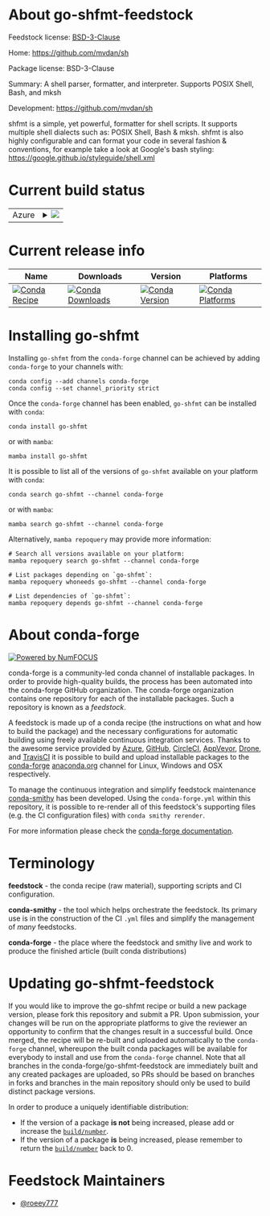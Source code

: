 About go-shfmt-feedstock
========================

Feedstock license: [BSD-3-Clause](https://github.com/conda-forge/go-shfmt-feedstock/blob/main/LICENSE.txt)

Home: https://github.com/mvdan/sh

Package license: BSD-3-Clause

Summary: A shell parser, formatter, and interpreter. Supports POSIX Shell, Bash, and mksh

Development: https://github.com/mvdan/sh

shfmt is a simple, yet powerful, formatter for shell scripts.
It supports multiple shell dialects such as: POSIX Shell, Bash & mksh.
shfmt is also highly configurable and can format your code in
several fashion & conventions, for example take a look at
Google's bash styling: https://google.github.io/styleguide/shell.xml


Current build status
====================


<table>
    
  <tr>
    <td>Azure</td>
    <td>
      <details>
        <summary>
          <a href="https://dev.azure.com/conda-forge/feedstock-builds/_build/latest?definitionId=9536&branchName=main">
            <img src="https://dev.azure.com/conda-forge/feedstock-builds/_apis/build/status/go-shfmt-feedstock?branchName=main">
          </a>
        </summary>
        <table>
          <thead><tr><th>Variant</th><th>Status</th></tr></thead>
          <tbody><tr>
              <td>linux_64</td>
              <td>
                <a href="https://dev.azure.com/conda-forge/feedstock-builds/_build/latest?definitionId=9536&branchName=main">
                  <img src="https://dev.azure.com/conda-forge/feedstock-builds/_apis/build/status/go-shfmt-feedstock?branchName=main&jobName=linux&configuration=linux%20linux_64_" alt="variant">
                </a>
              </td>
            </tr><tr>
              <td>osx_64</td>
              <td>
                <a href="https://dev.azure.com/conda-forge/feedstock-builds/_build/latest?definitionId=9536&branchName=main">
                  <img src="https://dev.azure.com/conda-forge/feedstock-builds/_apis/build/status/go-shfmt-feedstock?branchName=main&jobName=osx&configuration=osx%20osx_64_" alt="variant">
                </a>
              </td>
            </tr><tr>
              <td>win_64</td>
              <td>
                <a href="https://dev.azure.com/conda-forge/feedstock-builds/_build/latest?definitionId=9536&branchName=main">
                  <img src="https://dev.azure.com/conda-forge/feedstock-builds/_apis/build/status/go-shfmt-feedstock?branchName=main&jobName=win&configuration=win%20win_64_" alt="variant">
                </a>
              </td>
            </tr>
          </tbody>
        </table>
      </details>
    </td>
  </tr>
</table>

Current release info
====================

| Name | Downloads | Version | Platforms |
| --- | --- | --- | --- |
| [![Conda Recipe](https://img.shields.io/badge/recipe-go--shfmt-green.svg)](https://anaconda.org/conda-forge/go-shfmt) | [![Conda Downloads](https://img.shields.io/conda/dn/conda-forge/go-shfmt.svg)](https://anaconda.org/conda-forge/go-shfmt) | [![Conda Version](https://img.shields.io/conda/vn/conda-forge/go-shfmt.svg)](https://anaconda.org/conda-forge/go-shfmt) | [![Conda Platforms](https://img.shields.io/conda/pn/conda-forge/go-shfmt.svg)](https://anaconda.org/conda-forge/go-shfmt) |

Installing go-shfmt
===================

Installing `go-shfmt` from the `conda-forge` channel can be achieved by adding `conda-forge` to your channels with:

```
conda config --add channels conda-forge
conda config --set channel_priority strict
```

Once the `conda-forge` channel has been enabled, `go-shfmt` can be installed with `conda`:

```
conda install go-shfmt
```

or with `mamba`:

```
mamba install go-shfmt
```

It is possible to list all of the versions of `go-shfmt` available on your platform with `conda`:

```
conda search go-shfmt --channel conda-forge
```

or with `mamba`:

```
mamba search go-shfmt --channel conda-forge
```

Alternatively, `mamba repoquery` may provide more information:

```
# Search all versions available on your platform:
mamba repoquery search go-shfmt --channel conda-forge

# List packages depending on `go-shfmt`:
mamba repoquery whoneeds go-shfmt --channel conda-forge

# List dependencies of `go-shfmt`:
mamba repoquery depends go-shfmt --channel conda-forge
```


About conda-forge
=================

[![Powered by
NumFOCUS](https://img.shields.io/badge/powered%20by-NumFOCUS-orange.svg?style=flat&colorA=E1523D&colorB=007D8A)](https://numfocus.org)

conda-forge is a community-led conda channel of installable packages.
In order to provide high-quality builds, the process has been automated into the
conda-forge GitHub organization. The conda-forge organization contains one repository
for each of the installable packages. Such a repository is known as a *feedstock*.

A feedstock is made up of a conda recipe (the instructions on what and how to build
the package) and the necessary configurations for automatic building using freely
available continuous integration services. Thanks to the awesome service provided by
[Azure](https://azure.microsoft.com/en-us/services/devops/), [GitHub](https://github.com/),
[CircleCI](https://circleci.com/), [AppVeyor](https://www.appveyor.com/),
[Drone](https://cloud.drone.io/welcome), and [TravisCI](https://travis-ci.com/)
it is possible to build and upload installable packages to the
[conda-forge](https://anaconda.org/conda-forge) [anaconda.org](https://anaconda.org/)
channel for Linux, Windows and OSX respectively.

To manage the continuous integration and simplify feedstock maintenance
[conda-smithy](https://github.com/conda-forge/conda-smithy) has been developed.
Using the ``conda-forge.yml`` within this repository, it is possible to re-render all of
this feedstock's supporting files (e.g. the CI configuration files) with ``conda smithy rerender``.

For more information please check the [conda-forge documentation](https://conda-forge.org/docs/).

Terminology
===========

**feedstock** - the conda recipe (raw material), supporting scripts and CI configuration.

**conda-smithy** - the tool which helps orchestrate the feedstock.
                   Its primary use is in the construction of the CI ``.yml`` files
                   and simplify the management of *many* feedstocks.

**conda-forge** - the place where the feedstock and smithy live and work to
                  produce the finished article (built conda distributions)


Updating go-shfmt-feedstock
===========================

If you would like to improve the go-shfmt recipe or build a new
package version, please fork this repository and submit a PR. Upon submission,
your changes will be run on the appropriate platforms to give the reviewer an
opportunity to confirm that the changes result in a successful build. Once
merged, the recipe will be re-built and uploaded automatically to the
`conda-forge` channel, whereupon the built conda packages will be available for
everybody to install and use from the `conda-forge` channel.
Note that all branches in the conda-forge/go-shfmt-feedstock are
immediately built and any created packages are uploaded, so PRs should be based
on branches in forks and branches in the main repository should only be used to
build distinct package versions.

In order to produce a uniquely identifiable distribution:
 * If the version of a package **is not** being increased, please add or increase
   the [``build/number``](https://docs.conda.io/projects/conda-build/en/latest/resources/define-metadata.html#build-number-and-string).
 * If the version of a package **is** being increased, please remember to return
   the [``build/number``](https://docs.conda.io/projects/conda-build/en/latest/resources/define-metadata.html#build-number-and-string)
   back to 0.

Feedstock Maintainers
=====================

* [@roeey777](https://github.com/roeey777/)

